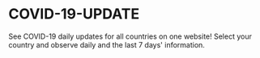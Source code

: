 # COVID-19-UPDATE

See COVID-19 daily updates for all countries on one website! Select your country and observe daily and the last 7 days' information.
